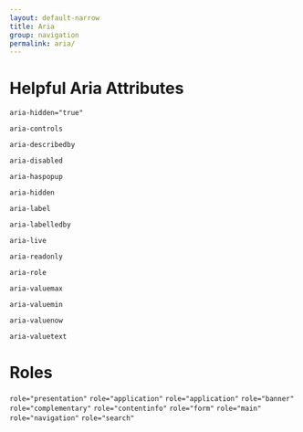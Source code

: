 ```yaml
---
layout: default-narrow
title: Aria
group: navigation
permalink: aria/
---
```


<div id="home" role="main">
  <h1>Helpful Aria Attributes</h1>

<code>aria-hidden="true"</code>

<code>aria-controls</code>

<code>aria-describedby</code>

<code>aria-disabled</code>

<code>aria-haspopup</code>

<code>aria-hidden</code>

<code>aria-label</code>

<code>aria-labelledby</code>

<code>aria-live</code>

<code>aria-readonly</code>

<code>aria-role</code>

<code>aria-valuemax</code>

<code>aria-valuemin</code>

<code>aria-valuenow</code>

<code>aria-valuetext</code>


<h1>Roles</h1>
<code>role="presentation"</code>
<code>role="application"</code>
<code>role="application"</code>
<code>role="banner"</code>
<code>role="complementary"</code>
<code>role="contentinfo"</code>
<code>role="form"</code>
<code>role="main"</code>
<code>role="navigation"</code>
<code>role="search"</code>

</div>